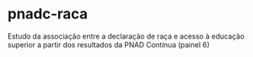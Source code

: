 # pnadc-raca
Estudo da associação entre a declaração de raça e acesso à educação superior a partir dos resultados da PNAD Contínua (painel 6)

